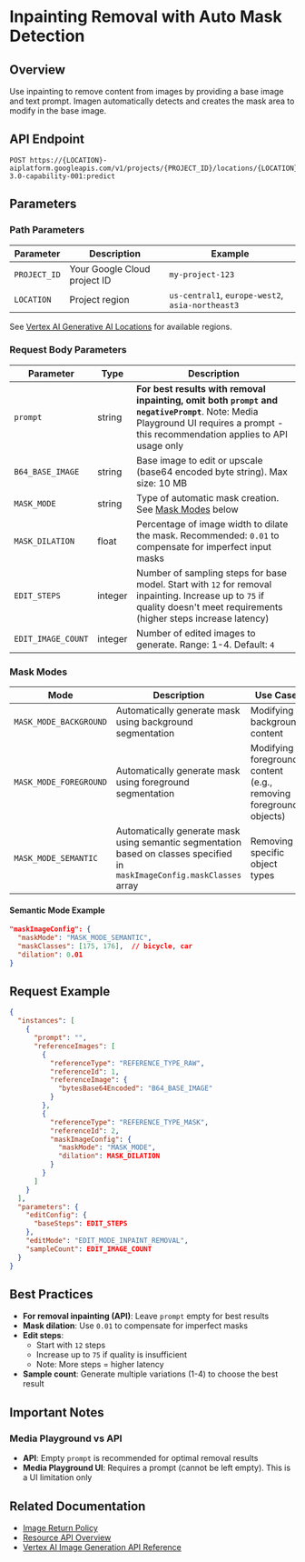 # Inpainting Removal with Auto Mask Detection

## Overview

Use inpainting to remove content from images by providing a base image and text prompt. Imagen automatically detects and creates the mask area to modify in the base image.

## API Endpoint

```
POST https://{LOCATION}-aiplatform.googleapis.com/v1/projects/{PROJECT_ID}/locations/{LOCATION}/publishers/google/models/imagen-3.0-capability-001:predict
```

## Parameters

### Path Parameters

| Parameter | Description | Example |
|-----------|-------------|---------|
| `PROJECT_ID` | Your Google Cloud project ID | `my-project-123` |
| `LOCATION` | Project region | `us-central1`, `europe-west2`, `asia-northeast3` |

See [Vertex AI Generative AI Locations](https://cloud.google.com/vertex-ai/docs/general/locations) for available regions.

### Request Body Parameters

| Parameter | Type | Description |
|-----------|------|-------------|
| `prompt` | string | **For best results with removal inpainting, omit both `prompt` and `negativePrompt`**. Note: Media Playground UI requires a prompt - this recommendation applies to API usage only |
| `B64_BASE_IMAGE` | string | Base image to edit or upscale (base64 encoded byte string). Max size: 10 MB |
| `MASK_MODE` | string | Type of automatic mask creation. See [Mask Modes](#mask-modes) below |
| `MASK_DILATION` | float | Percentage of image width to dilate the mask. Recommended: `0.01` to compensate for imperfect input masks |
| `EDIT_STEPS` | integer | Number of sampling steps for base model. Start with `12` for removal inpainting. Increase up to `75` if quality doesn't meet requirements (higher steps increase latency) |
| `EDIT_IMAGE_COUNT` | integer | Number of edited images to generate. Range: 1-4. Default: `4` |

### Mask Modes

| Mode | Description | Use Case |
|------|-------------|----------|
| `MASK_MODE_BACKGROUND` | Automatically generate mask using background segmentation | Modifying background content |
| `MASK_MODE_FOREGROUND` | Automatically generate mask using foreground segmentation | Modifying foreground content (e.g., removing foreground objects) |
| `MASK_MODE_SEMANTIC` | Automatically generate mask using semantic segmentation based on classes specified in `maskImageConfig.maskClasses` array | Removing specific object types |

#### Semantic Mode Example

```json
"maskImageConfig": {
  "maskMode": "MASK_MODE_SEMANTIC",
  "maskClasses": [175, 176],  // bicycle, car
  "dilation": 0.01
}
```

## Request Example

```json
{
  "instances": [
    {
      "prompt": "",
      "referenceImages": [
        {
          "referenceType": "REFERENCE_TYPE_RAW",
          "referenceId": 1,
          "referenceImage": {
            "bytesBase64Encoded": "B64_BASE_IMAGE"
          }
        },
        {
          "referenceType": "REFERENCE_TYPE_MASK",
          "referenceId": 2,
          "maskImageConfig": {
            "maskMode": "MASK_MODE",
            "dilation": MASK_DILATION
          }
        }
      ]
    }
  ],
  "parameters": {
    "editConfig": {
      "baseSteps": EDIT_STEPS
    },
    "editMode": "EDIT_MODE_INPAINT_REMOVAL",
    "sampleCount": EDIT_IMAGE_COUNT
  }
}
```

## Best Practices

- **For removal inpainting (API)**: Leave `prompt` empty for best results
- **Mask dilation**: Use `0.01` to compensate for imperfect masks
- **Edit steps**:
  - Start with `12` steps
  - Increase up to `75` if quality is insufficient
  - Note: More steps = higher latency
- **Sample count**: Generate multiple variations (1-4) to choose the best result

## Important Notes

### Media Playground vs API

- **API**: Empty `prompt` is recommended for optimal removal results
- **Media Playground UI**: Requires a prompt (cannot be left empty). This is a UI limitation only

## Related Documentation

- [Image Return Policy](./IMAGE_RETURN_POLICY.md)
- [Resource API Overview](./RESOURCE_API_OVERVIEW.md)
- [Vertex AI Image Generation API Reference](https://cloud.google.com/vertex-ai/docs/generative-ai/image/edit-images)

